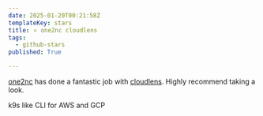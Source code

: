 ```yaml
---
date: 2025-01-20T00:21:58Z
templateKey: stars
title: ⭐ one2nc cloudlens
tags:
  - github-stars
published: True

---
```


[one2nc](https://github.com/one2nc) has done a fantastic job with [cloudlens](https://github.com/one2nc/cloudlens). Highly recommend taking a look.

k9s like CLI for AWS and GCP
